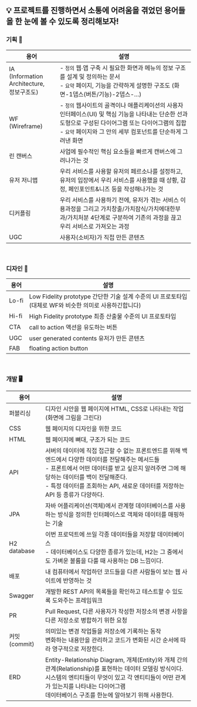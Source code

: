 ## 💡 프로젝트를 진행하면서 소통에 어려움을 겪었던 용어들을 한 눈에 볼 수 있도록 정리해보자!

### 기획 📑

| 용어                                                  | 설명                                                                                                                                                                                                                         |
| ----------------------------------------------------- | ---------------------------------------------------------------------------------------------------------------------------------------------------------------------------------------------------------------------------- |
| IA <br/> (Information Architecture, <br/> 정보구조도) | - `정의` 웹∙앱 구축 시 필요한 화면과 메뉴의 정보 구조를 설계 및 정의하는 문서 <br/> - `요약` 페이지, 기능을 간략하게 설명한 구조도 (화면-1뎁스(버튼/기능)-2뎁스-…)                                                           |
| WF <br/> (Wireframe)                                  | - `정의` 웹사이트의 골격이나 애플리케이션의 사용자 인터페이스(UI) 및 핵심 기능을 나타내는 단순한 선과 도형으로 구성된 다이어그램 또는 다이어그램의 집합 <br/> - `요약` 페이지와 그 안의 세부 컴포넌트를 단순하게 그려낸 화면 |
| 린 캔버스                                             | 사업에 필수적인 핵심 요소들을 빠르게 캔버스에 그려나가는 것                                                                                                                                                                  |
| 유저 저니맵                                           | 우리 서비스를 사용할 유저의 페르소나를 설정하고, <br/> 유저의 입장에서 우리 서비스를 사용했을 때 상황, 감정, 페인포인트&니즈 등을 작성해나가는 것                                                                            |
| 디커플링                                              | 우리 서비스를 사용하기 전에, 유저가 겪는 서비스 이용과정을 그리고 가치창출/가치잠식/가치에대한부과/가치처분 4단계로 구분하여 기존의 과정을 끊고 우리 서비스로 가져오는 과정                                                  |
| UGC                                                   | 사용자(소비자)가 직접 만든 콘텐츠                                                                                                                                                                                            |

<br/>

### 디자인 🎨

| 용어  | 설명                                                                                                          |
| ----- | ------------------------------------------------------------------------------------------------------------- |
| Lo-fi | Low Fidelity prototype 간단한 기술 설계 수준의 UI 프로토타입 <br/> (대체로 WF와 비슷한 의미로 사용하긴합니다) |
| Hi-fi | High Fidelity prototype 최종 산출물 수준의 UI 프로토타입                                                      |
| CTA   | call to action 액션을 유도하는 버튼                                                                           |
| UGC   | user generated contents 유저가 만든 콘텐츠                                                                    |
| FAB   | floating action button                                                                                        |

<br/>

### 개발 🖥️

| 용어          | 설명                                                                                                                                                                                                                                                                                    |
| ------------- | --------------------------------------------------------------------------------------------------------------------------------------------------------------------------------------------------------------------------------------------------------------------------------------- |
| 퍼블리싱      | 디자인 시안을 웹 페이지에 HTML, CSS로 나타내는 작업 (화면에 그림을 그린다)                                                                                                                                                                                                              |
| CSS           | 웹 페이지의 디자인을 위한 코드                                                                                                                                                                                                                                                          |
| HTML          | 웹 페이지에 뼈대, 구조가 되는 코드                                                                                                                                                                                                                                                      |
| API           | 서버의 데이터에 직접 접근할 수 없는 프론트엔드를 위해 백엔드에서 다양한 데이터를 전달해주는 메서드들 <br/> - 프론트에서 어떤 데이터를 받고 싶은지 알려주면 그에 해당하는 데이터를 백이 전달해준다. <br/> - 특정 데이터를 조회하는 API, 새로운 데이터를 저장하는 API 등 종류가 다양하다. |
| JPA           | 자바 어플리케이션(객체)에서 관계형 데이터베이스를 사용하는 방식을 정의한 인터페이스로 객체와 데이터를 매핑하는 기술                                                                                                                                                                     |
| H2 database   | 이번 프로덕트에 쓰일 각종 데이터들을 저장할 데이터베이스 <br/> - 데이터베이스도 다양한 종류가 있는데, H2는 그 중에서도 가벼운 볼륨을 다룰 때 사용하는 DB 느낌이다.                                                                                                                      |
| 배포          | 내 컴퓨터에서 작업하던 코드들을 다른 사람들이 보는 웹 사이트에 반영하는 것                                                                                                                                                                                                              |
| Swagger       | 개발한 REST API의 목록들을 확인하고 테스트할 수 있도록 도와주는 프레임워크                                                                                                                                                                                                              |
| PR            | Pull Request, 다른 사용자가 작성한 저장소의 변경 사항을 다른 저장소로 병합하기 위한 요청                                                                                                                                                                                                |
| 커밋 (commit) | 의미있는 변경 작업들을 저장소에 기록하는 동작 <br/> 변화하는 내용만을 관리하고 코드가 변화된 시간 순서에 따라 영구적으로 저장한다.                                                                                                                                                      |
| ERD           | Entity-Relationship Diagram, 개체(Entity)와 개체 간의 관계(Relationship)를 표현하는 데이터 모델링 방식이다. <br/> 시스템의 엔티티들이 무엇이 있고 각 엔티티들이 어떤 관계가 있는지를 나타내는 다이어그램 <br/> 데이터베이스 구조를 한눈에 알아보기 위해 사용한다.                       |

